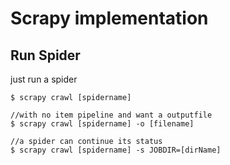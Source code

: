 # Scrapy implementation

## Run Spider
just run a spider
```
$ scrapy crawl [spidername]

//with no item pipeline and want a outputfile
$ scrapy crawl [spidername] -o [filename]

//a spider can continue its status
$ scrapy crawl [spidername] -s JOBDIR=[dirName]
```
